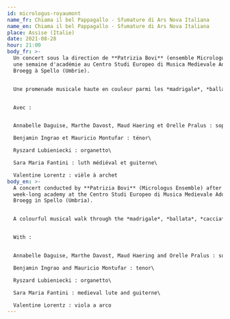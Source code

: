 ```yaml
---
id: micrologus-royaumont
name_fr: Chiama il bel Pappagallo - Sfumature di Ars Nova Italiana
name_en: Chiama il bel Pappagallo - Sfumature di Ars Nova Italiana
place: Assise (Italie)
date: 2021-08-28
hour: 21:00
body_fr: >-
  Un concert sous la direction de **Patrizia Bovi** (ensemble Micrologus) après
  une semaine d'académie au Centro Studi Europeo di Musica Medievale Adolfo
  Broegg à Spello (Umbrie). 


  Une promenade musicale haute en couleur parmi les *madrigale*, *ballata*, *caccia* et *saltarello* du trecento, qui fera découvrir aux auditeurs la richesse et la diversité de ce répertoire italien du 14è siècle. Des polyphonies à 2 ou 3 voix ainsi que des monodies vous feront voyager à une époque où le texte et sa symbolique étaient mis en valeur par différents procédés musicaux et une déclamation chantée très claire dans ces pièces. 


  Avec : 


  Annabelle Daguise, Marthe Davost, Maud Haering et Orelle Pralus : soprano\

  Benjamin Ingrao et Mauricio Montufar : ténor\

  Ryszard Lubieniecki : organetto\

  Sara Maria Fantini : luth médiéval et guiterne\

  Valentine Lorentz : vièle à archet
body_en: >-
  A concert conducted by **Patrizia Bovi** (Micrologus Ensemble) after a
  week-long academy at the Centro Studi Europeo di Musica Medievale Adolfo
  Broegg in Spello (Umbria). 


  A colourful musical walk through the *madrigale*, *ballata*, *caccia* and *saltarello* of the Trecento, which will introduce the audience to the richness and diversity of this 14th century Italian repertoire. Polyphonies for 2 or 3 voices as well as monodies will take you back to a time when the text and its symbolism were highlighted by different musical processes and a very clear sung declamation in these pieces.


  With : 


  Annabelle Daguise, Marthe Davost, Maud Haering and Orelle Pralus : soprano\

  Benjamin Ingrao and Mauricio Montufar : tenor\

  Ryszard Lubieniecki : organetto\

  Sara Maria Fantini : medieval lute and guiterne\

  Valentine Lorentz : viola a arco
---
```

